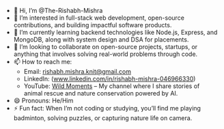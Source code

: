 - 👋 Hi, I’m @The-Rishabh-Mishra  
- 👀 I’m interested in full-stack web development, open-source contributions, and building impactful software products.  
- 🌱 I’m currently learning backend technologies like Node.js, Express, and MongoDB, along with system design and DSA for placements.  
- 💞️ I’m looking to collaborate on open-source projects, startups, or anything that involves solving real-world problems through code.  
- 📫 How to reach me:  
  - Email: rishabh.mishra.knit@gmail.com  
  - LinkedIn: (www.linkedin.com/in/rishabh-mishra-046966330)  
  - YouTube: [Wild Moments](www.youtube.com/@WildMoments-2025) – My channel where I share stories of animal rescue and nature conservation powered by AI.  
- 😄 Pronouns: He/Him  
- ⚡ Fun fact: When I’m not coding or studying, you’ll find me playing badminton, solving puzzles, or capturing nature life on camera.  









